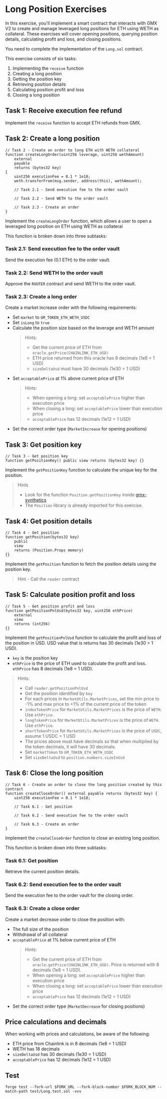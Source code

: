 # Long Position Exercises

In this exercise, you'll implement a smart contract that interacts with GMX V2 to create and manage leveraged long positions for ETH using WETH as collateral. These exercises will cover opening positions, querying position details, calculating profit and loss, and closing positions.

You need to complete the implementation of the `Long.sol` contract.

This exercise consists of six tasks:

1. Implementing the `receive` function
2. Creating a long position
3. Getting the position key
4. Retrieving position details
5. Calculating position profit and loss
6. Closing a long position

## Task 1: Receive execution fee refund

Implement the `receive` function to accept ETH refunds from GMX.

## Task 2: Create a long position

```solidity
// Task 2 - Create an order to long ETH with WETH collateral
function createLongOrder(uint256 leverage, uint256 wethAmount)
    external
    payable
    returns (bytes32 key)
{
    uint256 executionFee = 0.1 * 1e18;
    weth.transferFrom(msg.sender, address(this), wethAmount);

    // Task 2.1 - Send execution fee to the order vault

    // Task 2.2 - Send WETH to the order vault

    // Task 2.3 - Create an order
}
```

Implement the `createLongOrder` function, which allows a user to open a leveraged long position on ETH using WETH as collateral

This function is broken down into three subtasks:

### Task 2.1: Send execution fee to the order vault

Send the execution fee (0.1 ETH) to the order vault.

### Task 2.2: Send WETH to the order vault

Approve the `ROUTER` contract and send WETH to the order vault.

### Task 2.3: Create a long order

Create a market increase order with the following requirements:

- Set `market` to `GM_TOKEN_ETH_WETH_USDC`
- Set `isLong` to `true`
- Calculate the position size based on the leverage and WETH amount
  > Hints:
  >
  > - Get the current price of ETH from `oracle.getPrice(CHAINLINK_ETH_USD)`
  > - ETH price returned from this oracle has 8 decimals (1e8 = 1 USD)
  > - `sizeDeltaUsd` must have 30 decimals (1e30 = 1 USD)
- Set `acceptablePrice` at 1% above current price of ETH
  > Hints:
  >
  > - When opening a long: set `acceptablePrice` higher than execution price
  > - When closing a long: set `acceptablePrice` lower than execution price
  > - `acceptablePrice` has 12 decimals (1e12 = 1 USD)
- Set the correct order type (`MarketIncrease` for opening positions)

## Task 3: Get position key

```solidity
// Task 3 - Get position key
function getPositionKey() public view returns (bytes32 key) {}
```

Implement the `getPositionKey` function to calculate the unique key for the position.

> Hints
>
> - Look for the function `Position.getPositionKey` inside [gmx-synthetics](https://github.com/gmx-io/gmx-synthetics/blob/caf3dd8b51ad9ad27b0a399f668e3016fd2c14df/contracts/position/Position.sol#L191-L194)
> - The `Position` library is already imported for this exercise.

## Task 4: Get position details

```solidity
// Task 4 - Get position
function getPosition(bytes32 key)
    public
    view
    returns (Position.Props memory)
{}
```

Implement the `getPosition` function to fetch the position details using the position key.

> Hint - Call the `reader` contract

## Task 5: Calculate position profit and loss

```solidity
// Task 5 - Get position profit and loss
function getPositionPnlUsd(bytes32 key, uint256 ethPrice)
    external
    view
    returns (int256)
{}
```

Implement the `getPositionPnlUsd` function to calculate the profit and loss of the position in USD. USD value that is returns has 30 decimals (1e30 = 1 USD).

- `key` is the position key
- `ethPrice` is the price of ETH used to calculate the profit and loss. `ethPrice` has 8 decimals (1e8 = 1 USD).

> Hints:
>
> - Call `reader.getPositionPnlUsd`
> - Get the position identified by `key`
> - For each prices in `MarketUtils.MarketPrices`, set the min price to -1% and max price to +1% of the current price of the token
> - `indexTokenPrice` for `MarketUtils.MarketPrices` is the price of `WETH`. Use `ethPrice`.
> - `longTokenPrice` for `MarketUtils.MarketPrices` is the price of `WETH`. Use `ethPrice`.
> - `shortTokenPrice` for `MarketUtils.MarketPrices` is the price of `USDC`, assume 1 USDC = 1 USD
> - The prices above must have decimals so that when multiplied by the token decimals, it will have 30 decimals.
> - Set `marketToken` to `GM_TOKEN_ETH_WETH_USDC`
> - Set `sizeDeltaUsd` to `position.numbers.sizeInUsd`

## Task 6: Close the long position

```solidity
// Task 6 - Create an order to close the long position created by this contract
function createCloseOrder() external payable returns (bytes32 key) {
    uint256 executionFee = 0.1 * 1e18;

    // Task 6.1 - Get position

    // Task 6.2 - Send execution fee to the order vault

    // Task 6.3 - Create an order
}
```

Implement the `createCloseOrder` function to close an existing long position.

This function is broken down into three subtasks:

### Task 6.1: Get position

Retrieve the current position details.

### Task 6.2: Send execution fee to the order vault

Send the execution fee to the order vault for the closing order.

### Task 6.3: Create a close order

Create a market decrease order to close the position with:

- The full size of the position
- Withdrawal of all collateral
- `acceptablePrice` at 1% below current price of ETH
  > Hints:
  >
  > - Get the current price of ETH from `oracle.getPrice(CHAINLINK_ETH_USD)`. Price is returned with 8 decimals (1e8 = 1 USD).
  > - When opening a long: set `acceptablePrice` higher than execution price
  > - When closing a long: set `acceptablePrice` lower than execution price
  > - `acceptablePrice` has 12 decimals (1e12 = 1 USD)
- Set the correct order type (`MarketDecrease` for closing positions)

## Price calculations and decimals

When working with prices and calculations, be aware of the following:

- ETH price from Chainlink is in 8 decimals (1e8 = 1 USD)
- WETH has 18 decimals
- `sizeDeltaUsd` has 30 decimals (1e30 = 1 USD)
- `acceptablePrice` has 12 decimals (1e12 = 1 USD)

## Test

```shell
forge test --fork-url $FORK_URL --fork-block-number $FORK_BLOCK_NUM --match-path test/Long.test.sol -vvv
```
